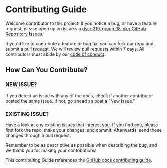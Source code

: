 # Contributing Guide

Welcome contributor to this project!
If you notice a bug, or have a feature request,
please open up an issue via [dsci-310-group-18-pkg GitHub Repository Issues](https://github.com/leuneri/dsci-310-group-18-pkg/issues).

If you'd like to contribute a feature or bug fix,
you can fork our repo and submit a pull request.
We will review pull requests within 7 days.
All contributors must abide by our [code of conduct](CODE_OF_CONDUCT.md).

## How Can You Contribute?

### NEW ISSUE?
If you detect an issue with any of the docs, check if another contributor posted the same issue. If not, go ahead an post a "New Issue."

### EXISTING ISSUE?
Have a look at any existing issues that interest you. If you find one, please first fork the repo, make your changes, and commit. Afterwards, 
send these changes through a pull request.

Remember to be as descriptive as possible when describing the bug, and we thank you for making your contributions!

This contributing Guide references the [GitHub docs contributing guide](https://github.com/github/docs/blob/main/CONTRIBUTING.md).
